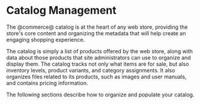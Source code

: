 # Catalog Management

The @commerce@ catalog is at the heart of any web store, providing the store's
core content and organizing the metadata that will help create an engaging
shopping experience.

The catalog is simply a list of products offered by the web store, along with
data about those products that site administrators can use to organize and
display them. The catalog tracks not only what items are for sale, but also
inventory levels, product variants, and category assignments. It also organizes
files related to its products, such as images and user manuals, and contains
pricing information.

The following sections describe how to organize and populate your catalog.
